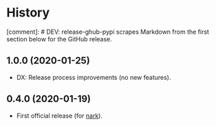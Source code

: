 # History

[comment]: # DEV: release-ghub-pypi scrapes Markdown from the first section below for the GitHub release.

## 1.0.0 (2020-01-25)

- DX: Release process improvements (no new features).

## 0.4.0 (2020-01-19)

- First official release (for [nark](https://github.com/hotoffthehamster/nark)).

